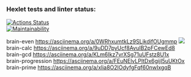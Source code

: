 ### Hexlet tests and linter status:
[![Actions Status](https://github.com/EkaterinaRina/frontend-project-44/actions/workflows/hexlet-check.yml/badge.svg)](https://github.com/EkaterinaRina/frontend-project-44/actions)  
[![Maintainability](https://api.codeclimate.com/v1/badges/b6acb36ff975ee7f3223/maintainability)](https://codeclimate.com/github/EkaterinaRina/frontend-project-44/maintainability)  

brain-even https://asciinema.org/a/0WRhxumtkLz9SLikdifOUgmmp  <a href="https://asciinema.org/a/xlia8O2lOdyfgFqf60nwIxgqB" target="_blank"><img src="https://asciinema.org/a/xlia8O2lOdyfgFqf60nwIxgqB.svg" /></a>
brain-calc https://asciinema.org/a/9uDD7pyUcf8AvuIB2pFCewEd8  
brain-gcd https://asciinema.org/a/KLm6Ikz7vrXSg71uUFstz8U1x  
brain-progression https://asciinema.org/a/FEuNElvLPltDx6gijI5uUKtOx  
brain-prime https://asciinema.org/a/xlia8O2lOdyfgFqf60nwIxgqB  
